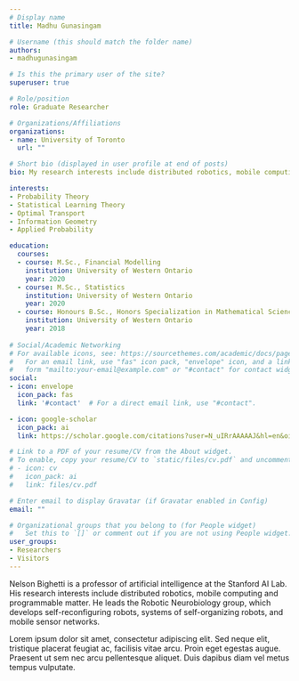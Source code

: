 ```yaml
---
# Display name
title: Madhu Gunasingam

# Username (this should match the folder name)
authors:
- madhugunasingam

# Is this the primary user of the site?
superuser: true

# Role/position
role: Graduate Researcher

# Organizations/Affiliations
organizations:
- name: University of Toronto
  url: ""

# Short bio (displayed in user profile at end of posts)
bio: My research interests include distributed robotics, mobile computing and programmable matter.

interests:
- Probability Theory
- Statistical Learning Theory
- Optimal Transport
- Information Geometry
- Applied Probability

education:
  courses:
  - course: M.Sc., Financial Modelling
    institution: University of Western Ontario
    year: 2020
  - course: M.Sc., Statistics
    institution: University of Western Ontario
    year: 2020
  - course: Honours B.Sc., Honors Specialization in Mathematical Science and Major in Medical Science
    institution: University of Western Ontario
    year: 2018
    
# Social/Academic Networking
# For available icons, see: https://sourcethemes.com/academic/docs/page-builder/#icons
#   For an email link, use "fas" icon pack, "envelope" icon, and a link in the
#   form "mailto:your-email@example.com" or "#contact" for contact widget.
social:
- icon: envelope
  icon_pack: fas
  link: '#contact'  # For a direct email link, use "#contact".

- icon: google-scholar
  icon_pack: ai
  link: https://scholar.google.com/citations?user=N_uIRrAAAAAJ&hl=en&oi=sra

# Link to a PDF of your resume/CV from the About widget.
# To enable, copy your resume/CV to `static/files/cv.pdf` and uncomment the lines below.
# - icon: cv
#   icon_pack: ai
#   link: files/cv.pdf

# Enter email to display Gravatar (if Gravatar enabled in Config)
email: ""

# Organizational groups that you belong to (for People widget)
#   Set this to `[]` or comment out if you are not using People widget.
user_groups:
- Researchers
- Visitors
---
```


Nelson Bighetti is a professor of artificial intelligence at the Stanford AI Lab. His research interests include distributed robotics, mobile computing and programmable matter. He leads the Robotic Neurobiology group, which develops self-reconfiguring robots, systems of self-organizing robots, and mobile sensor networks.

Lorem ipsum dolor sit amet, consectetur adipiscing elit. Sed neque elit, tristique placerat feugiat ac, facilisis vitae arcu. Proin eget egestas augue. Praesent ut sem nec arcu pellentesque aliquet. Duis dapibus diam vel metus tempus vulputate.
